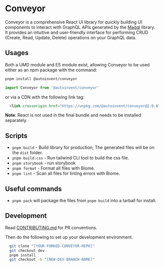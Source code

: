 # Conveyor

Conveyor is a comprehensive React UI library for quickly building UI components to interact with GraphQL APIs generated by the [Magql](https://github.com/autoinvent/magql) library. It provides an intuitive and user-friendly interface for performing CRUD (Create, Read, Update, Delete) operations on your GraphQL data.

## Usages
Both a UMD module and ES module exist, allowing Conveyor to be used either as an npm package with the command:
```bash
pnpm install @autoinvent/conveyor
```
```jsx
import Conveyor from '@autoinvent/conveyor'
```
or via a CDN with the following link tag:
```html
  <link crossorigin href="https://unpkg.com/@autoinvent/conveyor@2.0.0" rel="stylesheet" />

```

**Note**: React is not used in the final bundle and needs to be installed separately.  


## Scripts

- `pnpm build` - Build library for production; The generated files will be on the `dist` folder. 
- `pnpm build:css` - Run tailwind CLI tool to build the css file.
- `pnpm storybook` - run storybook
- `pnpm format` - Format all files with Biome.
- `pnpm lint` - Scan all files for linting errors with Biome.

## Useful commands
- `pnpm pack` will package the files from `pnpm build` into a tarball for install.


## Development
Read [CONTRIBUTING.md](CONTRIBUTING.md) for PR conventions.

Then do the following to set up your development environment. 
```bash
  git clone "[YOUR-FORKED-CONVEYOR-REPO]"
  git checkout dev
  pnpm install
  git checkout -b "[NEW-DEV-BRANCH-NAME]"
```